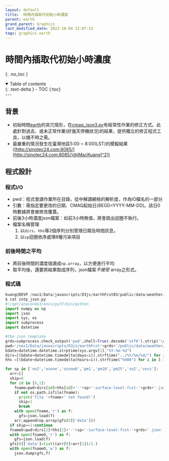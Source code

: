 ```yaml
---
layout: default
title:  時間內插取代初始小時濃度
parent: earth
grand_parent: Graphics
last_modified_date: 2022-10-04 12:07:13
tags: graphics earth
---
```


# 時間內插取代初始小時濃度
{: .no_toc }

<details open markdown="block">
  <summary>
    Table of contents
  </summary>
  {: .text-delta }
- TOC
{:toc}
</details>
---

## 背景
- 初始時間[earth](http://sinotec24.com:8085/)的突兀情形，在[cmaq_json3.py][join_nc]有經常性作業的修正方式。此處針對過去、或未正常作業(好幾天停機狀況)的結果，提供獨立的修正程式工具，以備不時之需。
- 最嚴重的情況發生在臺灣地區5:00 ~ 8:00(LST)的模擬結果([http://sinotec24.com:8085/](http://sinotec24.com:8085/)@iMacKuang[^2])

## 程式設計
### 程式I/O
- pwd：程式會讀作業所在目錄，從中解讀網格的解析度，作為IO檔名的一部分
- 引數：需指定要更改的日期、CMAQ起始日(BEGD=YYYY-MM-DD)。該日0時數據將會被修改覆蓋。
- 前後3小時濃度json檔案：如前3小時無值，將會跳出迴圈不執行。
- 檔案名稱管理
  1. 以`dirs`、`hhs`等2個序列分別管理日期及時間訊息。
  1. 以`sp`迴圈依序處理8種污染項目

### 前後時間之平均
- 將前後時間的濃度值讀成`np.array`，以方便進行平均
- 取平均後，還要將結果取成序列，json檔案*不接受* array之形式。

### 程式碼

```python
kuang@DEVP /nas1/Data/javascripts/D3js/earthFcst03/public/data/weather/current
$ cat intp_json.py
#!/opt/anaconda3/envs/py37/bin/python
import numpy as np
import json
import sys, os
import subprocess
import datetime

#the json template
grds=subprocess.check_output('pwd',shell=True).decode('utf8').strip('\n').split('/')[5].replace('earthFcst','')
pwd='/nas1/Data/javascripts/D3js/earthFcst'+grds+'/public/data/weather/current/'
bdate=datetime.datetime.strptime(sys.argv[1],"%Y-%m-%d")
dirs=[(bdate+datetime.timedelta(days=i)).strftime("../%Y/%m/%d/") for i in [-1,0,0]]
hhs =[(bdate+datetime.timedelta(hours=i)).strftime("%H00") for i in [-3,3,0]]

for sp in ['no2','ozone','ozone8','pm1','pm10','pm25','so2','vocs']:
  arr=[]
  skip=0
  for id in [0,1]:
    fname=pwd+dirs[id]+hhs[id]+'-'+sp+'-surface-level-fcst-'+grds+'.json'
    if not os.path.isfile(fname):
      print('file '+fname+' not found!')
      skip=1
      break
    with open(fname,'r') as f:
      gfs=json.load(f)
    arr.append(np.array(gfs[0]['data']))
  if skip==1:continue
  fnameO=pwd+dirs[2]+hhs[2]+'-'+sp+'-surface-level-fcst-'+grds+'.json'
  with open(fnameO,'r') as f:
    gfs=json.load(f)
  gfs[0]['data']=list((arr[0]+arr[1])/2.)
  with open(fnameO,'w') as f:
    json.dump(gfs,f)
```
[join_nc]: <https://sinotec2.github.io/FAQ/2022/09/15/join_nc.html> "初始時段濃度模擬結果之均勻化"

[^2]: sinotec24.com為Hinet給定，如遇機房更新或系統因素，將不會保留。敬請逕洽作者：sinotec2@gmail.com.
